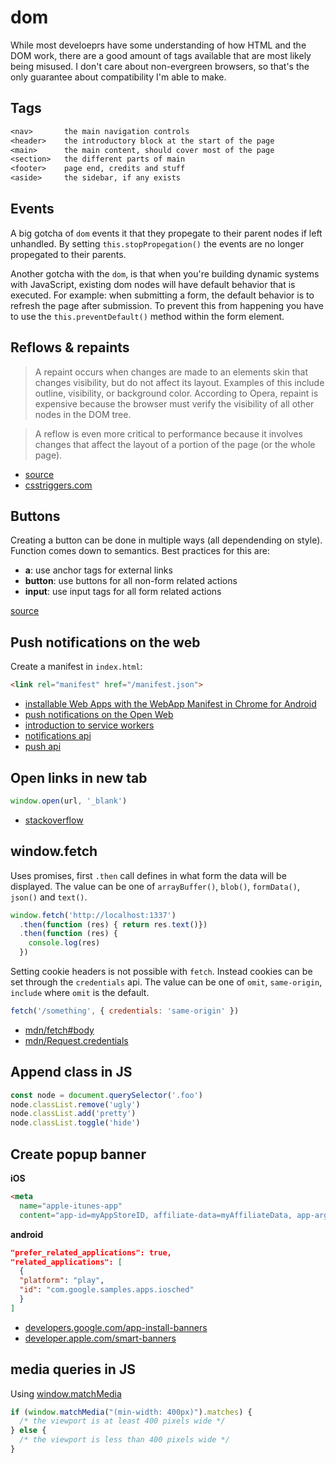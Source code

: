 # dom
While most develoeprs have some understanding of how HTML and the DOM work,
there are a good amount of tags available that are most likely being misused. I
don't care about non-evergreen browsers, so that's the only guarantee about
compatibility I'm able to make.

## Tags
```txt
<nav>       the main navigation controls
<header>    the introductory block at the start of the page
<main>      the main content, should cover most of the page
<section>   the different parts of main
<footer>    page end, credits and stuff
<aside>     the sidebar, if any exists
```

## Events
A big gotcha of `dom` events it that they propegate to their parent nodes if left
unhandled. By setting `this.stopPropegation()` the events are no longer
propegated to their parents.

Another gotcha with the `dom`, is that when you're building dynamic systems
with JavaScript, existing dom nodes will have default behavior that is
executed. For example: when submitting a form, the default behavior is to
refresh the page after submission. To prevent this from happening you have to
use the `this.preventDefault()` method within the form element.

## Reflows & repaints
> A repaint occurs when changes are made to an elements skin that changes
> visibility, but do not affect its layout. Examples of this include outline,
> visibility, or background color. According to Opera, repaint is expensive
> because the browser must verify the visibility of all other nodes in the DOM
> tree.

> A reflow is even more critical to performance because it involves changes
> that affect the layout of a portion of the page (or the whole page).

- [source](http://stackoverflow.com/questions/2549296/whats-the-difference-between-reflow-and-repaint)
- [csstriggers.com](http://csstriggers.com/)

## Buttons
Creating a button can be done in multiple ways (all dependending on style).
Function comes down to semantics. Best practices for this are:
- __a__: use anchor tags for external links
- __button__: use buttons for all non-form related actions
- __input__: use input tags for all form related actions

[source](http://davidwalsh.name/html5-buttons)

## Push notifications on the web
Create a manifest in `index.html`:
```html
<link rel="manifest" href="/manifest.json">
```
- [installable Web Apps with the WebApp Manifest in Chrome for Android](http://updates.html5rocks.com/2014/11/Support-for-installable-web-apps-with-webapp-manifest-in-chrome-38-for-Android)
- [push notifications on the Open Web](http://updates.html5rocks.com/2015/03/push-notificatons-on-the-open-web)
- [introduction to service workers](http://www.html5rocks.com/en/tutorials/service-worker/introduction/)
- [notifications api](https://notifications.spec.whatwg.org/)
- [push api](http://w3c.github.io/push-api/)

## Open links in new tab
```js
window.open(url, '_blank')
```
- [stackoverflow](http://stackoverflow.com/a/11384018/1541707)

## window.fetch
Uses promises, first `.then` call defines in what form the data will be
displayed. The value can be one of `arrayBuffer()`, `blob()`, `formData()`,
`json()` and `text()`.
```js
window.fetch('http://localhost:1337')
  .then(function (res) { return res.text()})
  .then(function (res) {
    console.log(res)
  })
```

Setting cookie headers is not possible with `fetch`. Instead cookies can be set
through the `credentials` api. The value can be one of `omit`, `same-origin`,
`include` where `omit` is the default.
```js
fetch('/something', { credentials: 'same-origin' })
```

- [mdn/fetch#body](https://developer.mozilla.org/en-US/docs/Web/API/Fetch_API/Using_Fetch#Body)
- [mdn/Request.credentials](https://developer.mozilla.org/en-US/docs/Web/API/Request/credentials)

## Append class in JS
```js
const node = document.querySelector('.foo')
node.classList.remove('ugly')
node.classList.add('pretty')
node.classList.toggle('hide')
```

## Create popup banner
__iOS__
```html
<meta
  name="apple-itunes-app"
  content="app-id=myAppStoreID, affiliate-data=myAffiliateData, app-argument=myURL">
```

__android__
```json
"prefer_related_applications": true,
"related_applications": [
  {
  "platform": "play",
  "id": "com.google.samples.apps.iosched"
  }
]
```
- [developers.google.com/app-install-banners](https://developers.google.com/web/updates/2015/03/increasing-engagement-with-app-install-banners-in-chrome-for-android#native)
- [developer.apple.com/smart-banners](https://developer.apple.com/library/mac/documentation/AppleApplications/Reference/SafariWebContent/PromotingAppswithAppBanners/PromotingAppswithAppBanners.html)

## media queries in JS
Using [window.matchMedia](https://developer.mozilla.org/en-US/docs/Web/API/Window/matchMedia)
```js
if (window.matchMedia("(min-width: 400px)").matches) {
  /* the viewport is at least 400 pixels wide */
} else {
  /* the viewport is less than 400 pixels wide */
}
```
